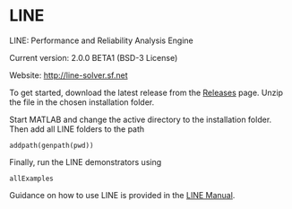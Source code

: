 # LINE
LINE: Performance and Reliability Analysis Engine

Current version: 2.0.0 BETA1 (BSD-3 License)

Website: http://line-solver.sf.net

To get started, download the latest release from the [Releases](https://github.com/line-solver/line/releases) page. Unzip the file in the chosen installation folder.

Start MATLAB and change the active directory to the installation folder. Then add all LINE folders to the path
```
addpath(genpath(pwd))
```
Finally, run the LINE demonstrators using
```
allExamples
```
Guidance on how to use LINE is provided in the [LINE Manual](https://github.com/line-solver/line/blob/master/doc/LINE.pdf).
